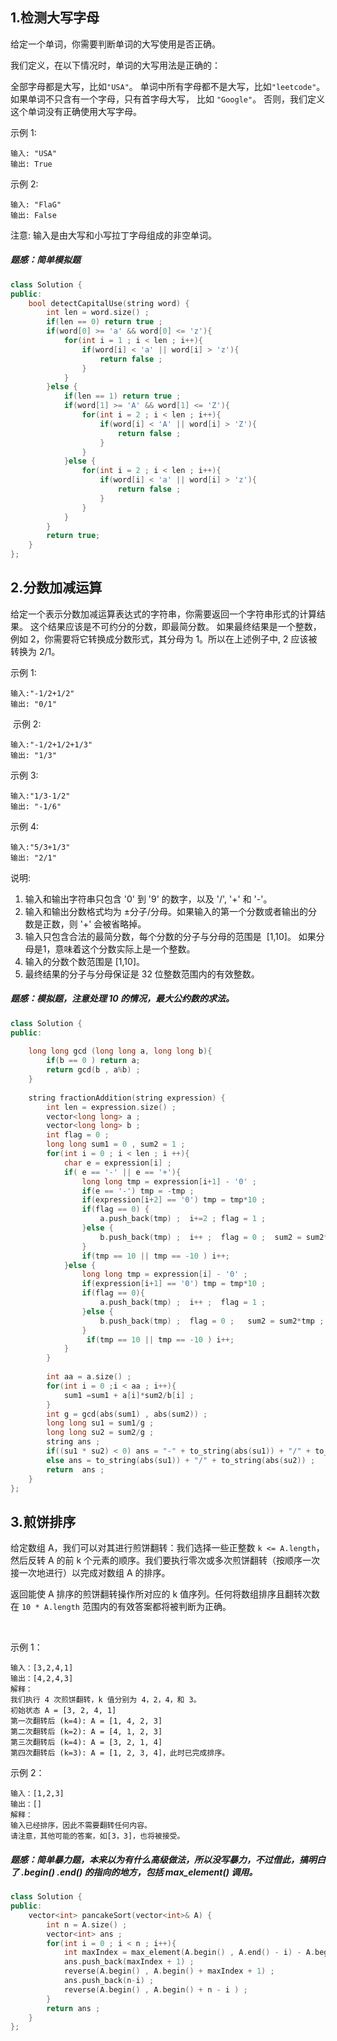## 1.检测大写字母
给定一个单词，你需要判断单词的大写使用是否正确。

我们定义，在以下情况时，单词的大写用法是正确的：

全部字母都是大写，比如`"USA"`。
单词中所有字母都不是大写，比如`"leetcode"`。
如果单词不只含有一个字母，只有首字母大写， 比如 `"Google"`。
否则，我们定义这个单词没有正确使用大写字母。

示例 1:
```
输入: "USA"
输出: True
```
示例 2:
```
输入: "FlaG"
输出: False
```
注意: 输入是由大写和小写拉丁字母组成的非空单词。

##### 题感：简单模拟题
```C++
class Solution {
public:
    bool detectCapitalUse(string word) {
        int len = word.size() ; 
        if(len == 0) return true ; 
        if(word[0] >= 'a' && word[0] <= 'z'){
            for(int i = 1 ; i < len ; i++){
                if(word[i] < 'a' || word[i] > 'z'){
                    return false ; 
                }
            }
        }else {
            if(len == 1) return true ; 
            if(word[1] >= 'A' && word[1] <= 'Z'){
                for(int i = 2 ; i < len ; i++){
                    if(word[i] < 'A' || word[i] > 'Z'){
                        return false ; 
                    }
                }
            }else {
                for(int i = 2 ; i < len ; i++){
                    if(word[i] < 'a' || word[i] > 'z'){
                        return false ; 
                    }
                }
            }
        }
        return true; 
    }
};
```
## 2.分数加减运算
给定一个表示分数加减运算表达式的字符串，你需要返回一个字符串形式的计算结果。 这个结果应该是不可约分的分数，即最简分数。 如果最终结果是一个整数，例如 2，你需要将它转换成分数形式，其分母为 1。所以在上述例子中, 2 应该被转换为 2/1。

示例 1:
```
输入:"-1/2+1/2"
输出: "0/1"
```
 示例 2:
```
输入:"-1/2+1/2+1/3"
输出: "1/3"
```
示例 3:
```
输入:"1/3-1/2"
输出: "-1/6"
```
示例 4:
```
输入:"5/3+1/3"
输出: "2/1"
```
说明:

1. 输入和输出字符串只包含 '0' 到 '9' 的数字，以及 '/', '+' 和 '-'。 
2. 输入和输出分数格式均为 ±分子/分母。如果输入的第一个分数或者输出的分数是正数，则 '+' 会被省略掉。
3. 输入只包含合法的最简分数，每个分数的分子与分母的范围是  [1,10]。 如果分母是1，意味着这个分数实际上是一个整数。
4. 输入的分数个数范围是 [1,10]。
5. 最终结果的分子与分母保证是 32 位整数范围内的有效整数。

##### 题感：模拟题，注意处理 10 的情况，最大公约数的求法。

```C++
class Solution {
public:
    
    long long gcd (long long a, long long b){
        if(b == 0 ) return a;  
        return gcd(b , a%b) ; 
    }
    
    string fractionAddition(string expression) {
        int len = expression.size() ; 
        vector<long long> a ; 
        vector<long long> b ; 
        int flag = 0 ;
        long long sum1 = 0 , sum2 = 1 ;
        for(int i = 0 ; i < len ; i ++){
            char e = expression[i] ; 
            if( e == '-' || e == '+'){
                long long tmp = expression[i+1] - '0' ; 
                if(e == '-') tmp = -tmp ; 
                if(expression[i+2] == '0') tmp = tmp*10 ; 
                if(flag == 0) {
                    a.push_back(tmp) ;  i+=2 ; flag = 1 ; 
                }else {
                    b.push_back(tmp) ;  i++ ;  flag = 0 ;  sum2 = sum2*tmp ; 
                }
                if(tmp == 10 || tmp == -10 ) i++;
            }else {
                long long tmp = expression[i] - '0' ;
                if(expression[i+1] == '0') tmp = tmp*10 ; 
                if(flag == 0){
                    a.push_back(tmp) ;  i++ ;  flag = 1 ;  
                }else {
                    b.push_back(tmp) ;  flag = 0 ;   sum2 = sum2*tmp ; 
                }
                 if(tmp == 10 || tmp == -10 ) i++;
            }
        }
        
        int aa = a.size() ; 
        for(int i = 0 ;i < aa ; i++){
            sum1 =sum1 + a[i]*sum2/b[i] ; 
        }
        int g = gcd(abs(sum1) , abs(sum2)) ;
        long long su1 = sum1/g ; 
        long long su2 = sum2/g ;
        string ans ; 
        if((su1 * su2) < 0) ans = "-" + to_string(abs(su1)) + "/" + to_string(abs(su2)) ; 
        else ans = to_string(abs(su1)) + "/" + to_string(abs(su2)) ; 
        return  ans ; 
    }
};
```

## 3.煎饼排序
给定数组 A，我们可以对其进行煎饼翻转：我们选择一些正整数 `k <= A.length`，然后反转 A 的前 k 个元素的顺序。我们要执行零次或多次煎饼翻转（按顺序一次接一次地进行）以完成对数组 A 的排序。

返回能使 A 排序的煎饼翻转操作所对应的 k 值序列。任何将数组排序且翻转次数在 `10 * A.length` 范围内的有效答案都将被判断为正确。

 

示例 1：
```
输入：[3,2,4,1]
输出：[4,2,4,3]
解释：
我们执行 4 次煎饼翻转，k 值分别为 4，2，4，和 3。
初始状态 A = [3, 2, 4, 1]
第一次翻转后 (k=4): A = [1, 4, 2, 3]
第二次翻转后 (k=2): A = [4, 1, 2, 3]
第三次翻转后 (k=4): A = [3, 2, 1, 4]
第四次翻转后 (k=3): A = [1, 2, 3, 4]，此时已完成排序。
```
示例 2：
```
输入：[1,2,3]
输出：[]
解释：
输入已经排序，因此不需要翻转任何内容。
请注意，其他可能的答案，如[3，3]，也将被接受。
```

##### 题感：简单暴力题，本来以为有什么高级做法，所以没写暴力，不过借此，搞明白了 .begin() .end() 的指向的地方，包括 max_element() 调用。

```C++
class Solution {
public:
    vector<int> pancakeSort(vector<int>& A) {
        int n = A.size() ; 
        vector<int> ans ; 
        for(int i = 0 ; i < n ; i++){
            int maxIndex = max_element(A.begin() , A.end() - i) - A.begin() ; 
            ans.push_back(maxIndex + 1) ;
            reverse(A.begin() , A.begin() + maxIndex + 1) ;
            ans.push_back(n-i) ; 
            reverse(A.begin() , A.begin() + n - i ) ;
        }
        return ans ; 
    }
};
```
